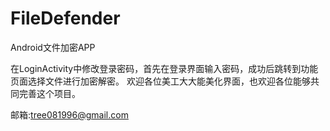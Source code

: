 # FileDefender
Android文件加密APP

在LoginActivity中修改登录密码，首先在登录界面输入密码，成功后跳转到功能页面选择文件进行加密解密。
欢迎各位美工大大能美化界面，也欢迎各位能够共同完善这个项目。

邮箱:tree081996@gmail.com
